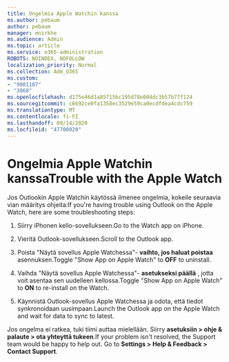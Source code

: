 ```yaml
---
title: Ongelmia Apple Watchin kanssa
ms.author: pebaum
author: pebaum
manager: mnirkhe
ms.audience: Admin
ms.topic: article
ms.service: o365-administration
ROBOTS: NOINDEX, NOFOLLOW
localization_priority: Normal
ms.collection: Adm_O365
ms.custom:
- "9001107"
- "3068"
ms.openlocfilehash: d175e46d1a85715bc195d78e004dc3b57b77f124
ms.sourcegitcommit: c6692ce0fa1358ec3529e59ca0ecdfdea4cdc759
ms.translationtype: MT
ms.contentlocale: fi-FI
ms.lasthandoff: 09/14/2020
ms.locfileid: "47700020"
---
```

# <a name="trouble-with-the-apple-watch"></a><span data-ttu-id="21890-102">Ongelmia Apple Watchin kanssa</span><span class="sxs-lookup"><span data-stu-id="21890-102">Trouble with the Apple Watch</span></span>

<span data-ttu-id="21890-103">Jos Outlookin Apple Watchin käytössä ilmenee ongelmia, kokeile seuraavia vian määritys ohjeita:</span><span class="sxs-lookup"><span data-stu-id="21890-103">If you're having trouble using Outlook on the Apple Watch, here are some troubleshooting steps:</span></span> 

1. <span data-ttu-id="21890-104">Siirry iPhonen kello-sovellukseen.</span><span class="sxs-lookup"><span data-stu-id="21890-104">Go to the Watch app on iPhone.</span></span>

2. <span data-ttu-id="21890-105">Vieritä Outlook-sovellukseen.</span><span class="sxs-lookup"><span data-stu-id="21890-105">Scroll to the Outlook app.</span></span>

3. <span data-ttu-id="21890-106">Poista "Näytä sovellus Apple Watchessa"- **vaihto, jos haluat poistaa** asennuksen.</span><span class="sxs-lookup"><span data-stu-id="21890-106">Toggle "Show App on Apple Watch" to **OFF** to uninstall.</span></span>

4. <span data-ttu-id="21890-107">Vaihda "Näytä sovellus Apple Watchessa"- **asetukseksi päällä** , jotta voit asentaa sen uudelleen kellossa.</span><span class="sxs-lookup"><span data-stu-id="21890-107">Toggle "Show App on Apple Watch" to **ON** to re-install on the Watch.</span></span>

5. <span data-ttu-id="21890-108">Käynnistä Outlook-sovellus Apple Watchessa ja odota, että tiedot synkronoidaan uusimpaan.</span><span class="sxs-lookup"><span data-stu-id="21890-108">Launch the Outlook app on the Apple Watch and wait for data to sync to latest.</span></span> 

<span data-ttu-id="21890-109">Jos ongelma ei ratkea, tuki tiimi auttaa mielellään. Siirry **asetuksiin > ohje & palaute > ota yhteyttä tukeen**.</span><span class="sxs-lookup"><span data-stu-id="21890-109">If your problem isn't resolved, the Support team would be happy to help out. Go to **Settings > Help & Feedback > Contact Support**.</span></span> 